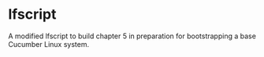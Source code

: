 # lfscript
A modified lfscript to build chapter 5 in preparation for bootstrapping a base Cucumber Linux system.
